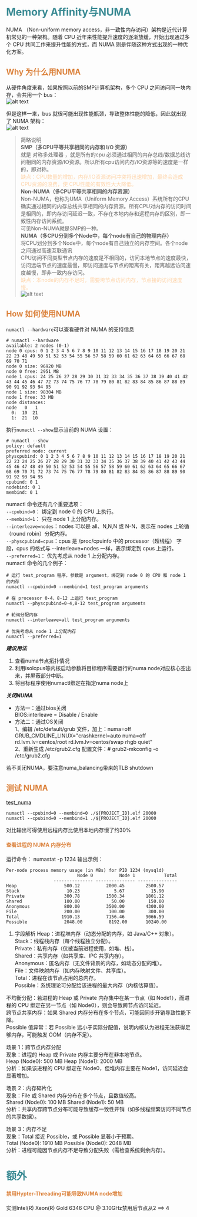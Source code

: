 # <font  color='3d8c95'>Memory Affinity与NUMA</font>
NUMA （Non-uniform memory access，非一致性内存访问）架构是近代计算机常见的一种架构。随着 CPU 近年来性能提升速度的逐渐放缓，开始出现通过多个 CPU 共同工作来提升性能的方式，而 NUMA 则是伴随这种方式出现的一种优化方案。

## <font  color='dc843f'>Why 为什么用NUMA</font>
从硬件角度来看，如果按照以前的SMP计算机架构，多个 CPU 之间访问同一块内存，会共用一个 bus：  
![alt text](assets/images/UniformMemoryAccess.png)

但是这样一来，bus 就很可能出现性能瓶颈，导致整体性能的降低，因此就出现了 NUMA 架构：  
![alt text](assets/images/NUMA.png)

>简略说明  
**SMP（多CPU平等共享相同的内存和 I/O 资源）**  
就是 对称多处理器 ，就是所有的cpu 必须通过相同的内存总线/数据总线访问相同的内存资源/IO资源。所以所有cpu访问内存/IO资源等的速度是一样的，即对称。  
<font  color='fed3a8'>缺点：CPU数量的增加，内存/IO资源访问冲突将迅速增加，最终会造成CPU资源的浪费，使 CPU性能的有效性大大降低。</font>  
**Non-NUMA（多CPU平等共享相同的内存资源）**  
Non-NUMA，也称为UMA（Uniform Memory Access）系统所有的CPU确实通过相同的内存总线共享相同的内存资源。所有CPU对内存的访问时间是相同的，即内存访问延迟一致，不存在本地内存和远程内存的区别，即一致性内存访问系统。    
可见Non-NUMA就是SMP的一种。  
**NUMA（多CPU分到多个Node中，每个node有自己的物理内存）**  
将CPU划分到多个Node中，每个node有自己独立的内存空间。各个node之间通过高速互联通讯  
CPU访问不同类型节点内存的速度是不相同的，访问本地节点的速度最快，访问远端节点的速度最慢，即访问速度与节点的距离有关，距离越远访问速度越慢，即非一致内存访问。  
<font  color='fed3a8'>缺点：本node的内存不足时，需要垮节点访问内存，节点接的访问速度慢。</font>  
![alt text](assets/images/remote_access.png)

## <font  color='dc843f'>How 如何使用NUMA</font>
`numactl --hardware`可以查看硬件对 NUMA 的支持信息
```
# numactl --hardware
available: 2 nodes (0-1)
node 0 cpus: 0 1 2 3 4 5 6 7 8 9 10 11 12 13 14 15 16 17 18 19 20 21 22 23 48 49 50 51 52 53 54 55 56 57 58 59 60 61 62 63 64 65 66 67 68 69 70 71
node 0 size: 96920 MB
node 0 free: 2951 MB
node 1 cpus: 24 25 26 27 28 29 30 31 32 33 34 35 36 37 38 39 40 41 42 43 44 45 46 47 72 73 74 75 76 77 78 79 80 81 82 83 84 85 86 87 88 89 90 91 92 93 94 95
node 1 size: 98304 MB
node 1 free: 33 MB
node distances:
node   0   1 
  0:  10  21 
  1:  21  10
```
执行`numactl --show`显示当前的 NUMA 设置：
```
# numactl --show
policy: default
preferred node: current
physcpubind: 0 1 2 3 4 5 6 7 8 9 10 11 12 13 14 15 16 17 18 19 20 21 22 23 24 25 26 27 28 29 30 31 32 33 34 35 36 37 38 39 40 41 42 43 44 45 46 47 48 49 50 51 52 53 54 55 56 57 58 59 60 61 62 63 64 65 66 67 68 69 70 71 72 73 74 75 76 77 78 79 80 81 82 83 84 85 86 87 88 89 90 91 92 93 94 95 
cpubind: 0 1 
nodebind: 0 1 
membind: 0 1 
```
numactl 命令还有几个重要选项：  
`--cpubind=0`： 绑定到 node 0 的 CPU 上执行。  
`--membind=1`： 只在 node 1 上分配内存。  
`--interleave=nodes`：nodes 可以是 all、N,N,N 或 N-N，表示在 nodes 上轮循（round robin）分配内存。  
`--physcpubind=cpus`：cpus 是 /proc/cpuinfo 中的 processor（超线程） 字段，cpus 的格式与 --interleave=nodes 一样，表示绑定到 cpus 上运行。  
`--preferred=1`： 优先考虑从 node 1 上分配内存。  
numactl 命令的几个例子：
```
# 运行 test_program 程序，参数是 argument，绑定到 node 0 的 CPU 和 node 1 的内存
numactl --cpubind=0 --membind=1 test_program arguments
 
# 在 processor 0-4，8-12 上运行 test_program
numactl --physcpubind=0-4,8-12 test_program arguments
 
# 轮询分配内存
numactl --interleave=all test_program arguments
 
# 优先考虑从 node 1 上分配内存
numactl --preferred=1
```

***建议用法***  
1. 查看numa节点拓扑情况
2. 利用isolcpus等内核启动参数将目标程序需要运行的numa node对应核心空出来，并屏蔽部分中断。  
3. 将目标程序使用numactl绑定在指定numa node上

***关闭NUMA***  
- 方法一：通过bios关闭  
BIOS:interleave = Disable / Enable
- 方法二：通过OS关闭  
1、编辑 /etc/default/grub 文件，加上：numa=off
GRUB_CMDLINE_LINUX="crashkernel=auto numa=off rd.lvm.lv=centos/root rd.lvm.lv=centos/swap rhgb quiet"  
2、重新生成 /etc/grub2.cfg 配置文件：# grub2-mkconfig -o /etc/grub2.cfg

若不关闭NUMA，要注意numa_balancing带来的TLB shutdown

## <font  color='dc843f'>测试 NUMA</font>
[test_numa](assets/test_NUMA/test_numa.cpp)
```
numactl --cpubind=0 --membind=0 ./${PROJECT_ID}.elf 20000
numactl --cpubind=0 --membind=1 ./${PROJECT_ID}.elf 20000 
```
对比输出可得使用远程内存比使用本地内存慢了约30%

#### <font color="dc843f">查看进程的 NUMA 内存分布</font>
运行命令：
numastat -p 1234
输出示例：
```
Per-node process memory usage (in MBs) for PID 1234 (mysqld)
                           Node 0          Node 1           Total
                  --------------- --------------- ---------------
Heap                  500.12          2000.45        2500.57
Stack                  10.23             5.67          15.90
Private               300.78          1500.34        1801.12
Shared                100.00            50.00         150.00
Anonymous             800.00          3500.00        4300.00
File                  200.00           100.00         300.00
Total                1910.13          7156.46        9066.59
Possible              2048.00          8192.00       10240.00
```

1. 字段解析
Heap：进程堆内存（动态分配的内存，如 Java/C++ 对象）。  
Stack：线程栈内存（每个线程独立分配）。  
Private：私有内存（仅被当前进程使用，如堆、栈）。  
Shared：共享内存（如共享库、IPC 共享内存）。  
Anonymous：匿名内存（无文件背景的内存，如动态分配的堆）。  
File：文件映射内存（如内存映射文件、共享库）。  
Total：进程在该节点占用的总内存。  
Possible：系统理论可分配给该进程的最大内存（内核估算值）。

不均衡分配：若进程的 Heap 或 Private 内存集中在某一节点（如 Node1），而进程的 CPU 绑定在另一节点（如 Node0），则会导致跨节点访问延迟。  
跨节点共享内存：如果 Shared 内存分布在多个节点，可能因同步开销导致性能下降。  
Possible 值异常：若 Possible 远小于实际分配值，说明内核认为进程无法获得足够内存，可能触发 OOM（内存不足）。  

场景 1：跨节点内存分配  
现象：进程的 Heap 或 Private 内存主要分布在非本地节点。  
Heap (Node0): 500 MB   Heap (Node1): 2000 MB  
分析：如果该进程的 CPU 绑定在 Node0，但堆内存主要在 Node1，访问延迟会显著增加。  

场景 2：内存碎片化  
现象：File 或 Shared 内存分布在多个节点，且数值较高。  
Shared (Node0): 100 MB   Shared (Node1): 50 MB  
分析：共享内存跨节点分布可能导致缓存一致性开销（如多线程频繁访问不同节点的共享数据）。  

场景 3：内存不足  
现象：Total 接近 Possible，或 Possible 显著小于预期。  
Total (Node0): 1910 MB   Possible (Node0): 2048 MB  
分析：进程可能因节点内存不足导致分配失败（需检查系统剩余内存）。 

# <font color="3d8c95">额外</font>
#### <font color="dc843f">禁用Hypter-Threading可能导致NUMA node增加</font>
实测Intel(R) Xeon(R) Gold 6346 CPU @ 3.10GHz禁用后节点从2 ==> 4